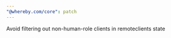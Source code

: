 ```yaml
---
"@whereby.com/core": patch
---
```


Avoid filtering out non-human-role clients in remoteclients state
